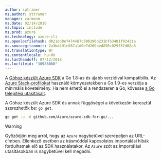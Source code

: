 ```yaml
---
author: sptramer
ms.author: sttramer
manager: carmonm
ms.date: 02/14/2018
ms.topic: include
ms.prod: azure
ms.technology: azure-cli
ms.openlocfilehash: d021dd8ef4744b7c50b296b231bf63481f92411a
ms.sourcegitcommit: 2a3bd491e087a1d0e7d269bed896c029357d62a6
ms.translationtype: HT
ms.contentlocale: hu-HU
ms.lasthandoff: 07/12/2018
ms.locfileid: "38988080"
---
```

A [Góhoz készült Azure SDK](https://github.com/Azure/azure-sdk-for-go) a Go 1.8-as és újabb verzióival kompatibilis. Az [Azure Stack-profilokat](https://docs.microsoft.com/azure/azure-stack/azure-stack-version-profiles) használó környezetekben a Go 1.9-es verziója a minimális követelmény.
Ha nem érhető el a rendszeren a Go, kövesse [a Go telepítési utasításait](https://golang.org/doc/install).

A Góhoz készült Azure SDK és annak függőségei a következőn keresztül szerezhetők be: `go get`.

```bash
go get -u -d github.com/Azure/azure-sdk-for-go/...
```

> [!WARNING]
> Győződjön meg arról, hogy az `Azure` nagybetűvel szerepeljen az URL-címben. Ellenkező esetben az írásmóddal kapcsolatos importálási hibák fordulhatnak elő az SDK használatakor. Az `Azure` szót az importálási utasításokban is nagybetűvel kell megadni.
